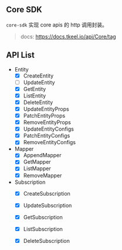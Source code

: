 ## Core SDK



`core-sdk` 实现 core apis 的 http 调用封装。


> docs: https://docs.tkeel.io/api/Core/tag



## API List

- Entity
    - [x] CreateEntity
    - [ ] UpdateEntity
    - [x] GetEntity
    - [x] ListEntity
    - [x] DeleteEntity
    - [x] UpdateEntityProps
    - [x] PatchEntityProps
    - [x] RemoveEntityProps
    - [x] UpdateEntityConfigs
    - [x] PatchEntityConfigs
    - [x] RemoveEntityConfigs

- Mapper
    - [x] AppendMapper
    - [x] GetMapper
    - [x] ListMapper
    - [x] RemoveMapper

- Subscription
    - [x] CreateSubscription
    - [x] UpdateSubscription
    - [x] GetSubscription
    - [x] ListSubscription
    - [x] DeleteSubscription


